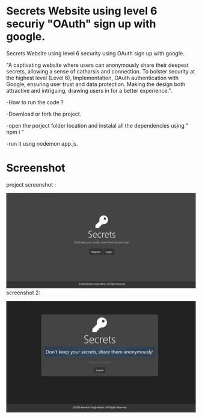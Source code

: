 # Secrets Website using level 6 securiy "OAuth" sign up with google.

Secrets Website using level 6 security using OAuth sign up with google.

"A captivating website where users can anonymously share their deepest secrets, allowing a sense of catharsis and connection. To bolster security at the highest level (Level 6), Implementation, OAuth authentication with Google, ensuring user trust and data protection. Making the design both attractive and intriguing, drawing users in for a better experience.".

-How to run the code ?

-Download or fork the project.

-open the porject folder location and instalal all the dependencies using " npm i "

-run it usng nodemon app.js.

# Screenshot
project screenshot :

![previw](pic1.png)
screenshot 2:

![preview2](pic2.png)
